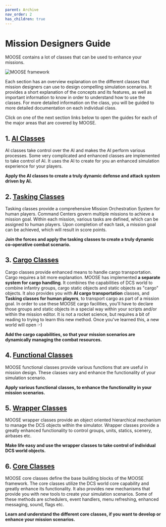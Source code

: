```yaml
---
parent: Archive
nav_order: 2
has_children: true
---
```


# Mission Designers Guide

MOOSE contains a lot of classes that can be used to enhance your missions.

![MOOSE framework](/images/classes/overview.jpg)

Each section has an overview explanation on the different classes that mission designers can use to design compelling simulation scenarios.
It provides a short explanation of the concepts and its features, as well as important information to know in order to understand how to use the classes.
For more detailed information on the class, you will be guided to more detailed documentation on each individual class.

Click on one of the next section links below to open the guides for each of the major areas that are covered by MOOSE.

## 1. [AI Classes]

AI classes take control over the AI and makes the AI perform various processes.
Some very complicated and enhanced classes are implemented to take control of AI.
It uses the AI to create for you an enhanced simulation experience for your players.

**Apply the AI classes to create a truly dynamic defense and attack system driven by AI.**


## 2. [Tasking Classes]

Tasking classes provide a comprehensive Mission Orchestration System for human players.
Command Centers govern multiple missions to achieve a mission goal.
Within each mission, various tasks are defined, which can be assigned to human players.
Upon completion of each task, a mission goal can be achieved, which will result in score points.

**Join the forces and apply the tasking classes to create a truly dynamic co-operative combat scenario.**


## 3. [Cargo Classes]

Cargo classes provide enhanced means to handle cargo transportation.
Cargo requires a bit more explanation. MOOSE has implemented **a separate system for cargo handling**.
It combines the capabilities of DCS world to combine infantry groups, cargo static objects and static objects
as "cargo" objects.
It also provides you with **AI cargo transportation** classes,
and **Tasking classes for human players**, to transport cargo as part of a mission goal.
In order to use these MOOSE cargo facilities, you'll have to declare those groups and static objects
in a special way within your scripts and/or within the mission editor.
It is not a rocket science, but requires a bit of reading to trying to learn this new method.
Once you've learned this, a new world will open :-)

**Add the cargo capabilities, so that your mission scenarios are dynamically managing the combat resources.**


## 4. [Functional Classes]

MOOSE functional classes provide various functions that are useful in mission design.
These classes vary and enhance the functionality of your simulation scenario.

**Apply various functional classes, to enhance the functionality in your mission scenarios.**


## 5. [Wrapper Classes]

MOOSE wrapper classes provide an object oriented hierarchical mechanism to manage the DCS objects within the simulator.
Wrapper classes provide a greatly enhanced functionality to control groups, units, statics, scenery, airbases etc.

**Make life easy and use the wrapper classes to take control of individual DCS world objects.**


## 6. [Core Classes]

MOOSE core classes define the base building blocks of the MOOSE framework.
The core classes utilize the DCS world core capability and greatly enhance its functionality.
It also provides new mechanisms that provide you with new tools to create your simulation scenarios.
Some of these methods are schedulers, event handlers, menu refreshing, enhanced messaging, sound, flags etc.

**Learn and understand the different core classes, if you want to develop or enhance your mission scenarios.**

[AI Classes]: classes-ai.md
[Tasking Classes]: classes-tasking.md
[Cargo Classes]: classes-cargo.md
[Functional Classes]: classes-functional.md
[Wrapper Classes]: classes-wrapper.md
[Core Classes]: classes-core.md
